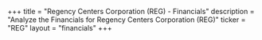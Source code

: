 +++
title = "Regency Centers Corporation (REG) - Financials"
description = "Analyze the Financials for Regency Centers Corporation (REG)"
ticker = "REG"
layout = "financials"
+++

